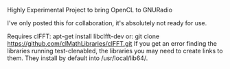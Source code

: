 Highly Experimental Project to bring OpenCL to GNURadio

I've only posted this for collaboration, it's absolutely not ready for use.

Requires clFFT:
apt-get install libclfft-dev
or:
git clone https://github.com/clMathLibraries/clFFT.git
If you get an error finding the libraries running test-clenabled, the libraries you may need to create links to them.
They install by default into /usr/local/lib64/.

